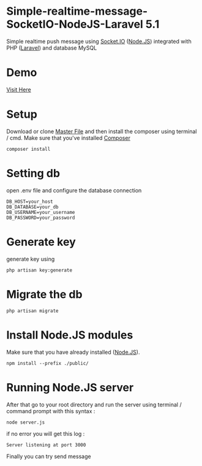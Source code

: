 # Simple-realtime-message-SocketIO-NodeJS-Laravel 5.1
Simple realtime push message using [Socket.IO](http://socket.io/) ([Node.JS](https://nodejs.org/en/)) integrated with PHP ([Laravel](http://laravel.com/)) and database MySQL

# Demo
[Visit Here](https://www.youtube.com/watch?v=54yhqN3ITEQ)

# Setup
Download or clone [Master File](https://github.com/moemoe89/Simple-realtime-message-SocketIO-NodeJS-Laravel)
and then install the composer using terminal / cmd. Make sure that you've installed [Composer](https://getcomposer.org/)
```
composer install
```
# Setting db
open .env file and configure the database connection
```
DB_HOST=your_host
DB_DATABASE=your_db
DB_USERNAME=your_username
DB_PASSWORD=your_password
```

# Generate key
generate key using
```
php artisan key:generate
```

# Migrate the db
```
php artisan migrate
```

# Install Node.JS modules
Make sure that you have already installed  ([Node.JS](https://nodejs.org/en/)).
```
npm install --prefix ./public/
```

# Running Node.JS server
After that go to your root directory and run the server using terminal / command prompt with this syntax :
```
node server.js
```
if no error you will get this log :
```
Server listening at port 3000
```
Finally you can try send message
